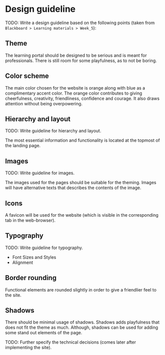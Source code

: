 # Design guideline

TODO: Write a design guideline based on the following points (taken from `Blackboard > Learning materials >
Week_5`):

## Theme

The learning portal should be designed to be serious and is meant for professionals. There is still room for some playfulness, as to not be boring.

## Color scheme

The main color chosen for the website is orange along with blue as a complimentary accent color. The orange color contributes to giving cheerfulness, creativity, friendliness, confidence and courage. It also draws attention without being overpowering.

## Hierarchy and layout

TODO: Write guideline for hierarchy and layout.

The most essential information and functionality is located at the topmost of the landing page.

## Images

TODO: Write guideline for images.

The images used for the pages should be suitable for the theming. Images will have alternative texts that describes the contents of the image.

## Icons

A favicon will be used for the website (which is visible in the corresponding tab in the web-browser).

## Typography

TODO: Write guideline for typography.

- Font Sizes and Styles
- Alignment

## Border rounding

Functional elements are rounded slightly in order to give a friendlier feel to the site.

## Shadows

There should be minimal usage of shadows. Shadows adds playfulness that does not fit the theme as much. Although, shadows can be used for adding some stand out elements of the page.



TODO: Further specify the technical decisions (comes later after implementing the site).